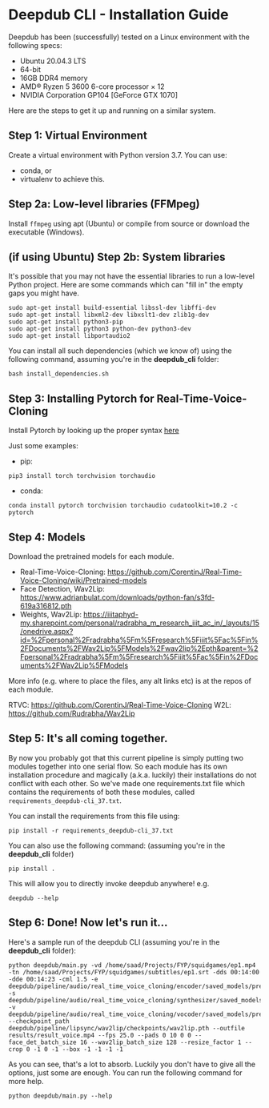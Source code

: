 # Deepdub CLI - Installation Guide
Deepdub has been (successfully) tested on a Linux environment with the following specs:
- Ubuntu 20.04.3 LTS
- 64-bit
- 16GB DDR4 memory
- AMD® Ryzen 5 3600 6-core processor × 12
- NVIDIA Corporation GP104 [GeForce GTX 1070]


Here are the steps to get it up and running on a similar system.

## Step 1: Virtual Environment
Create a virtual environment with Python version 3.7. 
You can use:
- conda, or 
- virtualenv 
to achieve this.

## Step 2a: Low-level libraries (FFMpeg)
Install ```ffmpeg``` using apt (Ubuntu) or compile from source or download the executable (Windows).

## (if using Ubuntu) Step 2b: System libraries
It's possible that you may not have the essential libraries to run a low-level Python project.
Here are some commands which can "fill in" the empty gaps you might have.

```
sudo apt-get install build-essential libssl-dev libffi-dev
sudo apt-get install libxml2-dev libxslt1-dev zlib1g-dev 
sudo apt-get install python3-pip
sudo apt-get install python3 python-dev python3-dev
sudo apt-get install libportaudio2
```

You can install all such dependencies (which we know of) using the following command, assuming you're in the **deepdub_cli** folder:
```
bash install_dependencies.sh
```

## Step 3: Installing Pytorch for Real-Time-Voice-Cloning
Install Pytorch by looking up the proper syntax [here](https://pytorch.org/get-started/locally/)

Just some examples:
- pip:
```
pip3 install torch torchvision torchaudio
```

- conda:
```
conda install pytorch torchvision torchaudio cudatoolkit=10.2 -c pytorch
```

## Step 4: Models
Download the pretrained models for each module.

- Real-Time-Voice-Cloning: https://github.com/CorentinJ/Real-Time-Voice-Cloning/wiki/Pretrained-models
- Face Detection, Wav2Lip: https://www.adrianbulat.com/downloads/python-fan/s3fd-619a316812.pth
- Weights, Wav2Lip: https://iiitaphyd-my.sharepoint.com/personal/radrabha_m_research_iiit_ac_in/_layouts/15/onedrive.aspx?id=%2Fpersonal%2Fradrabha%5Fm%5Fresearch%5Fiiit%5Fac%5Fin%2FDocuments%2FWav2Lip%5FModels%2Fwav2lip%2Epth&parent=%2Fpersonal%2Fradrabha%5Fm%5Fresearch%5Fiiit%5Fac%5Fin%2FDocuments%2FWav2Lip%5FModels


More info (e.g. where to place the files, any alt links etc) is at the repos of each module.

RTVC: https://github.com/CorentinJ/Real-Time-Voice-Cloning 
W2L:  https://github.com/Rudrabha/Wav2Lip


## Step 5: It's all coming together.
By now you probably got that this current pipeline is simply putting two modules together into one serial flow. So each module has its own installation procedure and magically (a.k.a. luckily) their installations do not conflict with each other. So we've made one requirements.txt file which contains the requirements of both these modules, called ```requirements_deepdub-cli_37.txt```. 

You can install the requirements from this file using:
```
pip install -r requirements_deepdub-cli_37.txt
```

You can also use the following command: (assuming you're in the **deepdub_cli** folder)
```
pip install .
```

This will allow you to directly invoke deepdub anywhere!
e.g.
```
deepdub --help
```

## Step 6: Done! Now let's run it...
Here's a sample run of the deepdub CLI (assuming you're in the **deepdub_cli** folder):
```
python deepdub/main.py -vd /home/saad/Projects/FYP/squidgames/ep1.mp4 -tn /home/saad/Projects/FYP/squidgames/subtitles/ep1.srt -dds 00:14:00 -dde 00:14:23 -cml 1.5 -e deepdub/pipeline/audio/real_time_voice_cloning/encoder/saved_models/pretrained.pt -s deepdub/pipeline/audio/real_time_voice_cloning/synthesizer/saved_models/pretrained/pretrained.pt -v deepdub/pipeline/audio/real_time_voice_cloning/vocoder/saved_models/pretrained/pretrained.pt --checkpoint_path deepdub/pipeline/lipsync/wav2lip/checkpoints/wav2lip.pth --outfile results/result_voice.mp4 --fps 25.0 --pads 0 10 0 0 --face_det_batch_size 16 --wav2lip_batch_size 128 --resize_factor 1 --crop 0 -1 0 -1 --box -1 -1 -1 -1
```

As you can see, that's a lot to absorb. Luckily you don't have to give all the options, just some are enough. You can run the following command for more help.
```
python deepdub/main.py --help
```



